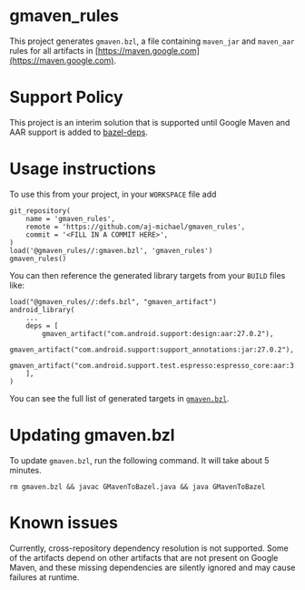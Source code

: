 # gmaven_rules

This project generates `gmaven.bzl`, a file containing `maven_jar` and `maven_aar`
rules for all artifacts in [https://maven.google.com](https://maven.google.com).

# Support Policy

This project is an interim solution that is supported until Google Maven and
AAR support is added to [bazel-deps](https://github.com/johnynek/bazel-deps).

# Usage instructions

To use this from your project, in your `WORKSPACE` file add

```
git_repository(
    name = 'gmaven_rules',
    remote = 'https://github.com/aj-michael/gmaven_rules',
    commit = '<FILL IN A COMMIT HERE>',
)
load('@gmaven_rules//:gmaven.bzl', 'gmaven_rules')
gmaven_rules()
```

You can then reference the generated library targets from your `BUILD` files like:

```
load("@gmaven_rules//:defs.bzl", "gmaven_artifact")
android_library(
    ...
    deps = [
        gmaven_artifact("com.android.support:design:aar:27.0.2"),
        gmaven_artifact("com.android.support:support_annotations:jar:27.0.2"),
        gmaven_artifact("com.android.support.test.espresso:espresso_core:aar:3.0.1"),
    ],
)
```

You can see the full list of generated targets in [`gmaven.bzl`](https://raw.githubusercontent.com/aj-michael/gmaven_rules/master/gmaven.bzl).

# Updating gmaven.bzl

To update `gmaven.bzl`, run the following command. It will take about 5 minutes.

```
rm gmaven.bzl && javac GMavenToBazel.java && java GMavenToBazel
```


# Known issues

Currently, cross-repository dependency resolution is not supported. Some of the
artifacts depend on other artifacts that are not present on Google Maven, and
these missing dependencies are silently ignored and may cause failures at
runtime. 

